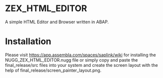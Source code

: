 # ZEX_HTML_EDITOR
A simple HTML Editor and Browser written in ABAP.
# Installation
Please visit https://app.assembla.com/spaces/saplink/wiki for installing the NUGG_ZEX_HTML_EDITOR.nugg file or simply copy and paste the final_release/src files into your system and create the screen layout with the help of final_release/screen_painter_layout.png.
